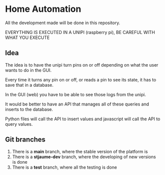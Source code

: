 # Home Automation
All the development made will be done in this repository.

EVERYTHING IS EXECUTED IN A UNIPI (raspberry pi), BE CAREFUL WITH WHAT YOU EXECUTE

## Idea
The idea is to have the unipi turn pins on or off depending on what the user wants to do in the GUI.

Every time it turns any pin on or off, or reads a pin to see its state, it has to save that in a database.

In the GUI (web) you have to be able to see those logs from the unipi.

It would be better to have an API that manages all of these queries and inserts to the database.

Python files will call the API to insert values and javascript will call the API to query values.

## Git branches
1. There is a **main** branch, where the stable version of the platform is
2. There is a **stjaume-dev** branch, where the developing of new versions is done
3. There is a **test** branch, where all the testing is done